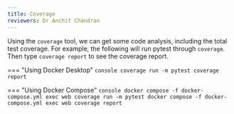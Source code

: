 ```yaml
---
title: Coverage
reviewers: Dr Anchit Chandran
---
```


Using the `coverage` tool, we can get some code analysis, including the total test coverage. For example, the following will run pytest through `coverage`. Then type `coverage report` to see the coverage report.

=== "Using Docker Desktop"
    ```console
    coverage run -m pytest
    coverage report
    ```

=== "Using Docker Compose"
    ```console
    docker compose -f docker-compose.yml exec web coverage run -m pytest
    docker compose -f docker-compose.yml exec web coverage report
    ```
